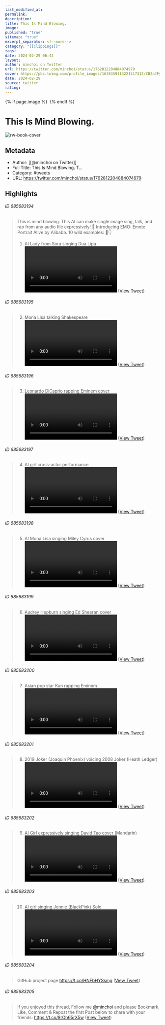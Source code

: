 ```yaml
---
last_modified_at: 
permalink: 
description: 
title: This Is Mind Blowing.
image: 
published: "true"
sitemap: "true"
excerpt_separator: <!--more-->
category: "[[Clippings]]"
tags: 
date: 2024-02-29 06:43
layout: 
author: minchoi on Twitter
url: https://twitter.com/minchoi/status/1762812204884074979
cover: https://pbs.twimg.com/profile_images/1638359113221517312/CBZaJFyA.jpg
date: 2024-02-29
source: twitter
rating:
---
```



{% if page.image %} <img src="{{ page.image }}" alt=""> {% endif %}
# This Is Mind Blowing.


![rw-book-cover](https://pbs.twimg.com/profile_images/1638359113221517312/CBZaJFyA.jpg)

## Metadata
- Author: [[@minchoi on Twitter]]
- Full Title: This Is Mind Blowing.
T...
- Category: #tweets
- URL: https://twitter.com/minchoi/status/1762812204884074979

## Highlights
###### ID 685683194
> This is mind blowing.
> This AI can make single image sing, talk, and rap from any audio file expressively! 🤯
> Introducing EMO: Emote Portrait Alive by Alibaba.
> 10 wild examples: 🧵👇
> 1. AI Lady from Sora singing Dua Lipa <video controls><source src="https://video.twimg.com/ext_tw_video/1762790217067462656/pu/vid/avc1/640x360/62O2rg04tnm23NWK.mp4?tag=12" type="video/mp4"><source src="https://video.twimg.com/ext_tw_video/1762790217067462656/pu/vid/avc1/854x480/EcW0RLIvftk8LdSa.mp4?tag=12" type="video/mp4"><source src="https://video.twimg.com/ext_tw_video/1762790217067462656/pu/pl/L1QuSnNcQfjZHDjn.m3u8?tag=12&container=cmaf" type="application/x-mpegURL"><source src="https://video.twimg.com/ext_tw_video/1762790217067462656/pu/vid/avc1/480x270/CiAGKW250Mgf-zAi.mp4?tag=12" type="video/mp4">Your browser does not support the video tag.</video> ([View Tweet](https://twitter.com/minchoi/status/1762812204884074979))
    
###### ID 685683195
> 2. Mona Lisa talking Shakespeare <video controls><source src="https://video.twimg.com/ext_tw_video/1762790388559908864/pu/vid/avc1/640x360/F3Pa9GDa8PLyfTlg.mp4?tag=12" type="video/mp4"><source src="https://video.twimg.com/ext_tw_video/1762790388559908864/pu/vid/avc1/854x480/VKNGWbCBgViRCINI.mp4?tag=12" type="video/mp4"><source src="https://video.twimg.com/ext_tw_video/1762790388559908864/pu/vid/avc1/480x270/kblwfH-SMJEXhMig.mp4?tag=12" type="video/mp4"><source src="https://video.twimg.com/ext_tw_video/1762790388559908864/pu/pl/xff-yy6ek3i1Hptt.m3u8?tag=12&container=cmaf" type="application/x-mpegURL">Your browser does not support the video tag.</video> ([View Tweet](https://twitter.com/minchoi/status/1762812206767317068))
    
###### ID 685683196
> 3. Leonardo DiCaprio rapping Eminem cover <video controls><source src="https://video.twimg.com/ext_tw_video/1762790531216642048/pu/pl/eRsWvDMdj6zEAyHx.m3u8?tag=12&container=cmaf" type="application/x-mpegURL"><source src="https://video.twimg.com/ext_tw_video/1762790531216642048/pu/vid/avc1/480x270/D6VldtlwMkgaVpO1.mp4?tag=12" type="video/mp4"><source src="https://video.twimg.com/ext_tw_video/1762790531216642048/pu/vid/avc1/640x360/bu9W4bLhFXwtO4xM.mp4?tag=12" type="video/mp4"><source src="https://video.twimg.com/ext_tw_video/1762790531216642048/pu/vid/avc1/854x480/6vlC-RAIfWIcTqBE.mp4?tag=12" type="video/mp4">Your browser does not support the video tag.</video> ([View Tweet](https://twitter.com/minchoi/status/1762812208482816464))
    
###### ID 685683197
> 4. AI girl cross-actor performance <video controls><source src="https://video.twimg.com/ext_tw_video/1762790727933636608/pu/vid/avc1/854x480/zJ7tmQOozVxTAC_E.mp4?tag=12" type="video/mp4"><source src="https://video.twimg.com/ext_tw_video/1762790727933636608/pu/vid/avc1/640x360/K-gUdtHJMHr-UW7-.mp4?tag=12" type="video/mp4"><source src="https://video.twimg.com/ext_tw_video/1762790727933636608/pu/vid/avc1/480x270/o4Dn1dIER7aNcHIT.mp4?tag=12" type="video/mp4"><source src="https://video.twimg.com/ext_tw_video/1762790727933636608/pu/pl/5KXyndVKH50MAL5X.m3u8?tag=12&container=cmaf" type="application/x-mpegURL">Your browser does not support the video tag.</video> ([View Tweet](https://twitter.com/minchoi/status/1762812210328281212))
    
###### ID 685683198
> 5. AI Mona Lisa singing Miley Cyrus cover <video controls><source src="https://video.twimg.com/ext_tw_video/1762791081505161216/pu/vid/avc1/480x270/LUInv1l4S9gaQUxK.mp4?tag=12" type="video/mp4"><source src="https://video.twimg.com/ext_tw_video/1762791081505161216/pu/vid/avc1/854x480/cGuLTYJYACNOTGUx.mp4?tag=12" type="video/mp4"><source src="https://video.twimg.com/ext_tw_video/1762791081505161216/pu/vid/avc1/640x360/4Cb65RVelmXMdZVu.mp4?tag=12" type="video/mp4"><source src="https://video.twimg.com/ext_tw_video/1762791081505161216/pu/pl/4pUlq9M6_b7PCXrw.m3u8?tag=12&container=cmaf" type="application/x-mpegURL">Your browser does not support the video tag.</video> ([View Tweet](https://twitter.com/minchoi/status/1762812212329001080))
    
###### ID 685683199
> 6. Audrey Hepburn singing Ed Sheeran cover <video controls><source src="https://video.twimg.com/ext_tw_video/1762791181627412480/pu/vid/avc1/480x270/1SNe8JsO2cy5uWY5.mp4?tag=12" type="video/mp4"><source src="https://video.twimg.com/ext_tw_video/1762791181627412480/pu/vid/avc1/640x360/u09_ZdR8aSRw-bGr.mp4?tag=12" type="video/mp4"><source src="https://video.twimg.com/ext_tw_video/1762791181627412480/pu/pl/ZupdITfGWLxLs1NQ.m3u8?tag=12&container=cmaf" type="application/x-mpegURL"><source src="https://video.twimg.com/ext_tw_video/1762791181627412480/pu/vid/avc1/1280x720/XyUpu7bmw5R27iw2.mp4?tag=12" type="video/mp4">Your browser does not support the video tag.</video> ([View Tweet](https://twitter.com/minchoi/status/1762812214304530771))
    
###### ID 685683200
> 7. Asian pop star Kun rapping Eminem <video controls><source src="https://video.twimg.com/ext_tw_video/1762791330244112384/pu/vid/avc1/640x360/qMQBtYaczjTzSS58.mp4?tag=12" type="video/mp4"><source src="https://video.twimg.com/ext_tw_video/1762791330244112384/pu/vid/avc1/480x270/wv10Xr1dbmO67tjU.mp4?tag=12" type="video/mp4"><source src="https://video.twimg.com/ext_tw_video/1762791330244112384/pu/pl/NLM9GmHyfvlAIZ_0.m3u8?tag=12&container=cmaf" type="application/x-mpegURL"><source src="https://video.twimg.com/ext_tw_video/1762791330244112384/pu/vid/avc1/1280x720/v9jCJM5hVtlURQTo.mp4?tag=12" type="video/mp4">Your browser does not support the video tag.</video> ([View Tweet](https://twitter.com/minchoi/status/1762812216154173528))
    
###### ID 685683201
> 8. 2019 Joker (Joaquin Phoenix) voicing 2008 Joker (Heath Ledger) <video controls><source src="https://video.twimg.com/ext_tw_video/1762792173710282753/pu/vid/avc1/854x480/_YWOMDsE9mHnNb2O.mp4?tag=12" type="video/mp4"><source src="https://video.twimg.com/ext_tw_video/1762792173710282753/pu/vid/avc1/640x360/YWxRN9-3cXUNK8Zd.mp4?tag=12" type="video/mp4"><source src="https://video.twimg.com/ext_tw_video/1762792173710282753/pu/vid/avc1/480x270/m3JCFGMEUF5Vw31n.mp4?tag=12" type="video/mp4"><source src="https://video.twimg.com/ext_tw_video/1762792173710282753/pu/pl/Q20FkgO8-dCL3X_-.m3u8?tag=12&container=cmaf" type="application/x-mpegURL">Your browser does not support the video tag.</video> ([View Tweet](https://twitter.com/minchoi/status/1762812218096165031))
    
###### ID 685683202
> 9. AI Girl expressively singing David Tao cover (Mandarin) <video controls><source src="https://video.twimg.com/ext_tw_video/1762792487846903808/pu/vid/avc1/640x360/973PbLXR6KGqW7lp.mp4?tag=12" type="video/mp4"><source src="https://video.twimg.com/ext_tw_video/1762792487846903808/pu/vid/avc1/480x270/x6kDRlw5ngYszg28.mp4?tag=12" type="video/mp4"><source src="https://video.twimg.com/ext_tw_video/1762792487846903808/pu/pl/lpgtv2XaT2E_Jjmh.m3u8?tag=12&container=cmaf" type="application/x-mpegURL"><source src="https://video.twimg.com/ext_tw_video/1762792487846903808/pu/vid/avc1/854x480/rMe9enk1wbKYsFz3.mp4?tag=12" type="video/mp4">Your browser does not support the video tag.</video> ([View Tweet](https://twitter.com/minchoi/status/1762812219861897598))
    
###### ID 685683203
> 10. AI girl singing Jennie (BlackPink) Solo <video controls><source src="https://video.twimg.com/ext_tw_video/1762792691429933056/pu/vid/avc1/640x360/jLD9QKSp9OaqoCAB.mp4?tag=12" type="video/mp4"><source src="https://video.twimg.com/ext_tw_video/1762792691429933056/pu/vid/avc1/480x270/NZrQP75iXyg8xPw2.mp4?tag=12" type="video/mp4"><source src="https://video.twimg.com/ext_tw_video/1762792691429933056/pu/vid/avc1/854x480/qYMAWAxBWG0z2OXm.mp4?tag=12" type="video/mp4"><source src="https://video.twimg.com/ext_tw_video/1762792691429933056/pu/pl/Cp0ueYBa4gju20U9.m3u8?tag=12&container=cmaf" type="application/x-mpegURL">Your browser does not support the video tag.</video> ([View Tweet](https://twitter.com/minchoi/status/1762812221606731845))
    
###### ID 685683204
> GitHub project page
> https://t.co/HNFbHYSsmg ([View Tweet](https://twitter.com/minchoi/status/1762812223171256387))
    
###### ID 685683205
> If you enjoyed this thread,
> Follow me <a href="https://twitter.com/minchoi">@minchoi</a> and please Bookmark, Like, Comment & Repost the first Post below to share with your friends:
> https://t.co/8rOh65rX5w ([View Tweet](https://twitter.com/minchoi/status/1762812388175200596))
    
